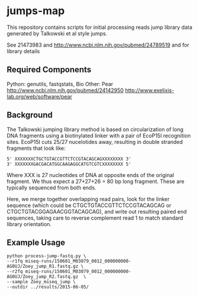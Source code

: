 # jumps-map

This repository contains scripts for initial processing reads jump library data generated by Talkowski et al style jumps.

See 21473983 and http://www.ncbi.nlm.nih.gov/pubmed/24789519 and for library details


## Required Components
Python: genutils, fastqstats, Bio
Other:
Pear http://www.ncbi.nlm.nih.gov/pubmed/24142950  http://www.exelixis-lab.org/web/software/pear


## Background

The Talkowski jumping library method is based on circularization of long DNA fragments using
a biotinylated linker with a pair of EcoP15I recognition sites.  EcoP15I cuts 25/27 nucelotides
away, resulting in double stranded fragments that look like:  

```
5' XXXXXXXCTGCTGTACCGTTCTCCGTACAGCAGXXXXXXXX 3'
3' XXXXXXXGACGACATGGCAAGAGGCATGTCGTCXXXXXXXX 5'
```

Where XXX is 27 nucleotides of DNA at opposite ends of the original fragment.  We thus
expect a 27+27+26 = 80 bp long fragment.  These are typically sequenced from both ends.

Here, we merge together overlapping read pairs, look for the linker sequence (which could
be CTGCTGTACCGTTCTCCGTACAGCAG or CTGCTGTACGGAGAACGGTACAGCAG), and write out resulting
paired end sequences, taking care to reverse complement read 1 to match standard library
orientation.


## Example Usage
```
python process-jump-fastq.py \
--r1fq miseq-runs/150601_M03079_0012_000000000-AG0UJ/Zoey_jump_R1.fastq.gz \
--r2fq miseq-runs/150601_M03079_0012_000000000-AG0UJ/Zoey_jump_R2.fastq.gz  \
--sample Zoey_miseq_jump \
--outdir ../results/2015-06-05/ 
```



